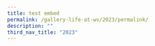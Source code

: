 ```yaml
---
title: test embed
permalink: /gallery-life-at-wv/2023/permalink/
description: ""
third_nav_title: "2023"
---
```

